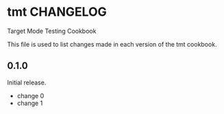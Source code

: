 # tmt CHANGELOG
Target Mode Testing Cookbook

This file is used to list changes made in each version of the tmt cookbook.

## 0.1.0

Initial release.

- change 0
- change 1
